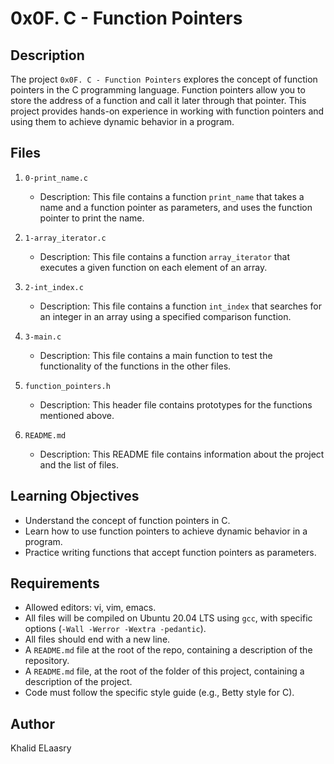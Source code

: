 # 0x0F. C - Function Pointers

## Description

The project `0x0F. C - Function Pointers` explores the concept of function pointers in the C programming language. Function pointers allow you to store the address of a function and call it later through that pointer. This project provides hands-on experience in working with function pointers and using them to achieve dynamic behavior in a program.

## Files

1. `0-print_name.c`
   - Description: This file contains a function `print_name` that takes a name and a function pointer as parameters, and uses the function pointer to print the name.

2. `1-array_iterator.c`
   - Description: This file contains a function `array_iterator` that executes a given function on each element of an array.

3. `2-int_index.c`
   - Description: This file contains a function `int_index` that searches for an integer in an array using a specified comparison function.

4. `3-main.c`
   - Description: This file contains a main function to test the functionality of the functions in the other files.

5. `function_pointers.h`
   - Description: This header file contains prototypes for the functions mentioned above.

6. `README.md`
   - Description: This README file contains information about the project and the list of files.

## Learning Objectives

- Understand the concept of function pointers in C.
- Learn how to use function pointers to achieve dynamic behavior in a program.
- Practice writing functions that accept function pointers as parameters.

## Requirements

- Allowed editors: vi, vim, emacs.
- All files will be compiled on Ubuntu 20.04 LTS using `gcc`, with specific options (`-Wall -Werror -Wextra -pedantic`).
- All files should end with a new line.
- A `README.md` file at the root of the repo, containing a description of the repository.
- A `README.md` file, at the root of the folder of this project, containing a description of the project.
- Code must follow the specific style guide (e.g., Betty style for C).

## Author

Khalid ELaasry
